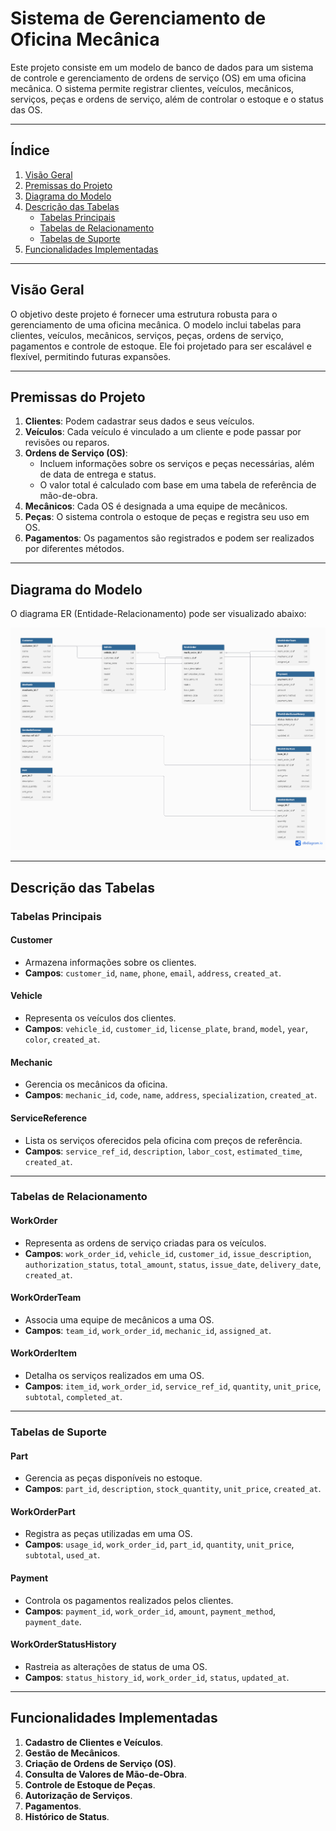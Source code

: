 # **Sistema de Gerenciamento de Oficina Mecânica**

Este projeto consiste em um modelo de banco de dados para um sistema de controle e gerenciamento de ordens de serviço (OS) em uma oficina mecânica. O sistema permite registrar clientes, veículos, mecânicos, serviços, peças e ordens de serviço, além de controlar o estoque e o status das OS.

---

## **Índice**

1. [Visão Geral](#visão-geral)
2. [Premissas do Projeto](#premissas-do-projeto)
3. [Diagrama do Modelo](#diagrama-do-modelo)
4. [Descrição das Tabelas](#descrição-das-tabelas)
   - [Tabelas Principais](#tabelas-principais)
   - [Tabelas de Relacionamento](#tabelas-de-relacionamento)
   - [Tabelas de Suporte](#tabelas-de-suporte)
5. [Funcionalidades Implementadas](#funcionalidades-implementadas)

---

## **Visão Geral**

O objetivo deste projeto é fornecer uma estrutura robusta para o gerenciamento de uma oficina mecânica. O modelo inclui tabelas para clientes, veículos, mecânicos, serviços, peças, ordens de serviço, pagamentos e controle de estoque. Ele foi projetado para ser escalável e flexível, permitindo futuras expansões.

---

## **Premissas do Projeto**

1. **Clientes**: Podem cadastrar seus dados e seus veículos.
2. **Veículos**: Cada veículo é vinculado a um cliente e pode passar por revisões ou reparos.
3. **Ordens de Serviço (OS)**:
   - Incluem informações sobre os serviços e peças necessárias, além de data de entrega e status.
   - O valor total é calculado com base em uma tabela de referência de mão-de-obra.
4. **Mecânicos**: Cada OS é designada a uma equipe de mecânicos.
5. **Peças**: O sistema controla o estoque de peças e registra seu uso em OS.
6. **Pagamentos**: Os pagamentos são registrados e podem ser realizados por diferentes métodos.

---

## **Diagrama do Modelo**

O diagrama ER (Entidade-Relacionamento) pode ser visualizado abaixo:

![Diagrama ER](https://github.com/filipewc/dio-randstad/blob/main/projeto-02-construindo-um-esquema-conceitual-para-banco-de-dados/diagrama-er-projeto-oficina.png)

---

## **Descrição das Tabelas**

### **Tabelas Principais**

#### **Customer**
- Armazena informações sobre os clientes.
- **Campos**: `customer_id`, `name`, `phone`, `email`, `address`, `created_at`.

#### **Vehicle**
- Representa os veículos dos clientes.
- **Campos**: `vehicle_id`, `customer_id`, `license_plate`, `brand`, `model`, `year`, `color`, `created_at`.

#### **Mechanic**
- Gerencia os mecânicos da oficina.
- **Campos**: `mechanic_id`, `code`, `name`, `address`, `specialization`, `created_at`.

#### **ServiceReference**
- Lista os serviços oferecidos pela oficina com preços de referência.
- **Campos**: `service_ref_id`, `description`, `labor_cost`, `estimated_time`, `created_at`.

---

### **Tabelas de Relacionamento**

#### **WorkOrder**
- Representa as ordens de serviço criadas para os veículos.
- **Campos**: `work_order_id`, `vehicle_id`, `customer_id`, `issue_description`, `authorization_status`, `total_amount`, `status`, `issue_date`, `delivery_date`, `created_at`.

#### **WorkOrderTeam**
- Associa uma equipe de mecânicos a uma OS.
- **Campos**: `team_id`, `work_order_id`, `mechanic_id`, `assigned_at`.

#### **WorkOrderItem**
- Detalha os serviços realizados em uma OS.
- **Campos**: `item_id`, `work_order_id`, `service_ref_id`, `quantity`, `unit_price`, `subtotal`, `completed_at`.

---

### **Tabelas de Suporte**

#### **Part**
- Gerencia as peças disponíveis no estoque.
- **Campos**: `part_id`, `description`, `stock_quantity`, `unit_price`, `created_at`.

#### **WorkOrderPart**
- Registra as peças utilizadas em uma OS.
- **Campos**: `usage_id`, `work_order_id`, `part_id`, `quantity`, `unit_price`, `subtotal`, `used_at`.

#### **Payment**
- Controla os pagamentos realizados pelos clientes.
- **Campos**: `payment_id`, `work_order_id`, `amount`, `payment_method`, `payment_date`.

#### **WorkOrderStatusHistory**
- Rastreia as alterações de status de uma OS.
- **Campos**: `status_history_id`, `work_order_id`, `status`, `updated_at`.

---

## **Funcionalidades Implementadas**

1. **Cadastro de Clientes e Veículos**.
2. **Gestão de Mecânicos**.
3. **Criação de Ordens de Serviço (OS)**.
4. **Consulta de Valores de Mão-de-Obra**.
5. **Controle de Estoque de Peças**.
6. **Autorização de Serviços**.
7. **Pagamentos**.
8. **Histórico de Status**.
